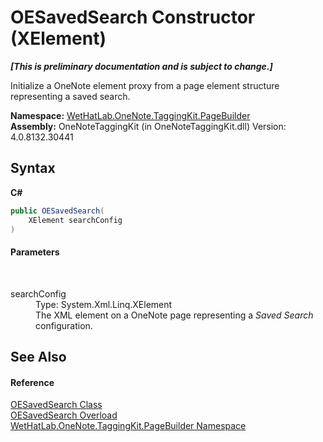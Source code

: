 # OESavedSearch Constructor (XElement)
 _**\[This is preliminary documentation and is subject to change.\]**_

Initialize a OneNote element proxy from a page element structure representing a saved search.

**Namespace:**&nbsp;<a href="56352230-71f2-f4b7-63a8-983965663af5.md">WetHatLab.OneNote.TaggingKit.PageBuilder</a><br />**Assembly:**&nbsp;OneNoteTaggingKit (in OneNoteTaggingKit.dll) Version: 4.0.8132.30441

## Syntax

**C#**<br />
``` C#
public OESavedSearch(
	XElement searchConfig
)
```


#### Parameters
&nbsp;<dl><dt>searchConfig</dt><dd>Type: System.Xml.Linq.XElement<br />The XML element on a OneNote page representing a _Saved Search_ configuration.</dd></dl>

## See Also


#### Reference
<a href="6f2e90b5-6143-e4fa-50c9-cd08fedf475d.md">OESavedSearch Class</a><br /><a href="778b16f5-6164-ff4a-1e54-cf0132941cd4.md">OESavedSearch Overload</a><br /><a href="56352230-71f2-f4b7-63a8-983965663af5.md">WetHatLab.OneNote.TaggingKit.PageBuilder Namespace</a><br />